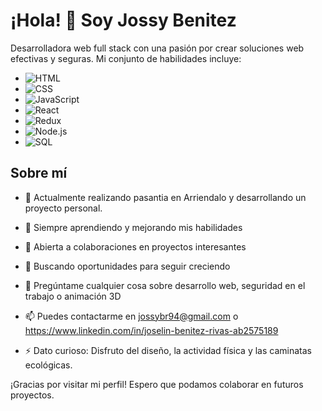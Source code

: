 <!--
**JossyBR/JossyBr** is a ✨ _special_ ✨ repository because its `README.md` (this file) appears on your GitHub profile.

Here are some ideas to get you started:

- 🔭 I’m currently working on ...
- 🌱 I’m currently learning ...
- 👯 I’m looking to collaborate on ...
- 🤔 I’m looking for help with ...
- 💬 Ask me about ...
- 📫 How to reach me: ...
- 😄 Pronouns: ...
- ⚡ Fun fact: ...
-->
# ¡Hola! 👋 Soy Jossy Benitez

Desarrolladora web full stack con una pasión por crear soluciones web efectivas y seguras. Mi conjunto de habilidades incluye:

- ![HTML](https://img.shields.io/badge/HTML-FF5733?style=for-the-badge&logo=html5&logoColor=white)
- ![CSS](https://img.shields.io/badge/CSS-1572B6?style=for-the-badge&logo=css3&logoColor=white)
- ![JavaScript](https://img.shields.io/badge/JavaScript-F7DF1E?style=for-the-badge&logo=javascript&logoColor=black)
- ![React](https://img.shields.io/badge/React-61DAFB?style=for-the-badge&logo=react&logoColor=black)
- ![Redux](https://img.shields.io/badge/Redux-764ABC?style=for-the-badge&logo=redux&logoColor=white)
- ![Node.js](https://img.shields.io/badge/Node.js-43853D?style=for-the-badge&logo=node.js&logoColor=white)
- ![SQL](https://img.shields.io/badge/SQL-00000F?style=for-the-badge&logo=sql&logoColor=white)

## Sobre mí

- 💼 Actualmente realizando pasantia en Arriendalo y desarrollando un proyecto personal.
- 🌱 Siempre aprendiendo y mejorando mis habilidades
- 👯 Abierta a colaboraciones en proyectos interesantes
- 🤔 Buscando oportunidades para seguir creciendo
- 💬 Pregúntame cualquier cosa sobre desarrollo web, seguridad en el trabajo o animación 3D
- 📫 Puedes contactarme en jossybr94@gmail.com o https://www.linkedin.com/in/joselin-benitez-rivas-ab2575189

- ⚡ Dato curioso: Disfruto del diseño, la actividad física y las caminatas ecológicas.

¡Gracias por visitar mi perfil! Espero que podamos colaborar en futuros proyectos.

